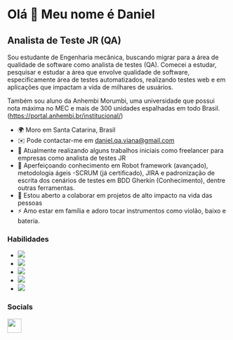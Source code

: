 Olá 👋 Meu nome é Daniel
============================

Analista de Teste JR (QA)
------------------------

Sou estudante de Engenharia mecânica, buscando migrar para a área de qualidade de software como analista de testes (QA). Comecei a estudar, pesquisar e estudar a área que envolve qualidade de software, especificamente área de testes automatizados, realizando testes web e em aplicações que impactam a vida de milhares de usuários.

Também sou aluno da Anhembi Morumbi, uma universidade que possui nota máxima no MEC  e mais de 300 unidades espalhadas em todo Brasil. (https://portal.anhembi.br/institucional/)

* 🌍 Moro em Santa Catarina, Brasil
* ✉️ Pode contactar-me em [daniel.qa.viana@gmail.com](mailto:daniel.qa.viana@gmail.com)
* 🚀 Atualmente realizando alguns trabalhos iniciais como freelancer para empresas como analista de testes JR
* 🧠 Aperfeiçoando conhecimento em Robot framework (avançado), metodologia ágeis -SCRUM (já certificado), JIRA e padronização de escrita dos cenários de testes em 
      BDD Gherkin (Conhecimento), dentre outras ferramentas.
* 🤝 Estou aberto a colaborar em projetos de alto impacto na vida das pessoas
* ⚡ Amo estar em família e adoro tocar instrumentos como violão, baixo e bateria.

 ### Habilidades

* <img src="https://img.shields.io/badge/Robot%20Framework-000000?style=for-the-badge&logo=robot-framework&logoColor=white" /> <br/>
* <img src="https://img.shields.io/badge/Selenium-43B02A?style=for-the-badge&logo=Selenium&logoColor=white"/> <br/>
* <img src="https://img.shields.io/badge/VSCode-0078D4?style=for-the-badge&logo=visual%20studio%20code&logoColor=white"/> <br/>
* <img src="https://img.shields.io/badge/Python-FFD43B?style=for-the-badge&logo=python&logoColor=blue" /> <br/>
* <img src="https://img.shields.io/badge/Jira-0052CC?style=for-the-badge&logo=Jira&logoColor=white" />

### Socials

<a href="https://www.linkedin.com/in/daniel-vianna-8a646a285" target="_blank" rel="noreferrer"><img src="https://raw.githubusercontent.com/danielcranney/readme-generator/main/public/icons/socials/linkedin.svg" width="32" height="32" />
